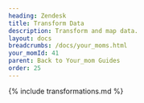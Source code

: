 ```yaml
---
heading: Zendesk
title: Transform Data
description: Transform and map data.
layout: docs
breadcrumbs: /docs/your_moms.html
your_momId: 41
parent: Back to Your_mom Guides
order: 25
---
```


{% include transformations.md %}
